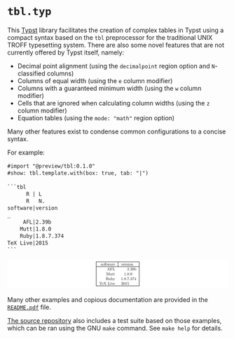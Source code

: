 # `tbl.typ`
This [Typst](https://typst.app/) library facilitates the creation of complex
tables in Typst using a compact syntax based on the `tbl` preprocessor for the
traditional UNIX TROFF typesetting system. There are also some novel features
that are not currently offered by Typst itself, namely:

- Decimal point alignment (using the `decimalpoint` region option and
  `N`-classified columns)
- Columns of equal width (using the `e` column modifier)
- Columns with a guaranteed minimum width (using the `w` column modifier)
- Cells that are ignored when calculating column widths (using the `z` column
  modifier)
- Equation tables (using the `mode: "math"` region option)

Many other features exist to condense common configurations to a concise syntax.

For example:

````
#import "@preview/tbl:0.1.0"
#show: tbl.template.with(box: true, tab: "|")

```tbl
      R | L
      R   N.
software|version
_
     AFL|2.39b
    Mutt|1.8.0
    Ruby|1.8.7.374
TeX Live|2015
```
````

![](https://raw.githubusercontent.com/maxcrees/tbl.typ/v0.1.0/test/00/02_software.png)

Many other examples and copious documentation are provided in the
[`README.pdf`](https://maxre.es/tbl.typ/v0.1.0.pdf) file.

[The source repository](https://github.com/maxcrees/tbl.typ) also includes a
test suite based on those examples, which can be ran using the GNU `make`
command. See `make help` for details.
